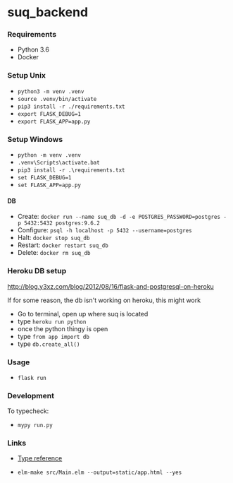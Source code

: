 # suq_backend

### Requirements

- Python 3.6
- Docker

### Setup Unix

- `python3 -m venv .venv`
- `source .venv/bin/activate`
- `pip3 install -r ./requirements.txt`
- `export FLASK_DEBUG=1`
- `export FLASK_APP=app.py`

### Setup Windows

- `python -m venv .venv`
- `.venv\Scripts\activate.bat`
- `pip3 install -r .\requirements.txt`
- `set FLASK_DEBUG=1`
- `set FLASK_APP=app.py`

#### DB

- Create: `docker run --name suq_db -d -e POSTGRES_PASSWORD=postgres -p 5432:5432 postgres:9.6.2`
- Configure: `psql -h localhost -p 5432 --username=postgres`
- Halt: `docker stop suq_db`
- Restart: `docker restart suq_db`
- Delete: `docker rm suq_db`

### Heroku DB setup

http://blog.y3xz.com/blog/2012/08/16/flask-and-postgresql-on-heroku

If for some reason, the db isn't working on heroku, this might work
- Go to terminal, open up where suq is located
- type `heroku run python`
- once the python thingy is open
- type `from app import db`
- type `db.create_all()`

### Usage

- `flask run`

### Development

To typecheck:

- `mypy run.py`

### Links

- [Type reference](https://docs.python.org/3/library/typing.html)

- `elm-make src/Main.elm --output=static/app.html --yes`
